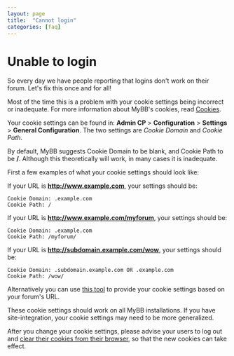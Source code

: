 ```yaml
---
layout: page
title:  "Cannot login"
categories: [faq]
---
```


# Unable to login

So every day we have people reporting that logins don't work on their forum. Let's fix this once and for all!

Most of the time this is a problem with your cookie settings being incorrect or inadequate. For more information about MyBB's cookies, read [Cookies](../miscellaneous/cookies).

Your cookie settings can be found in: **Admin CP** > **Configuration** > **Settings** > **General Configuration**. The two settings are *Cookie Domain* and *Cookie Path*.

By default, MyBB suggests Cookie Domain to be blank, and Cookie Path to be **/**. Although this theoretically will work, in many cases it is inadequate.

First a few examples of what your cookie settings should look like:

If your URL is **http://www.example.com**, your settings should be:

    Cookie Domain: .example.com
    Cookie Path: / 

If your URL is **http://www.example.com/myforum**, your settings should be:

    Cookie Domain: .example.com
    Cookie Path: /myforum/ 

If your URL is **http://subdomain.example.com/wow**, your settings should be:

    Cookie Domain: .subdomain.example.com OR .example.com
    Cookie Path: /wow/ 

Alternatively you can use [this tool](http://www.dennistt.net/mybb/cookiesettings.php) to provide your cookie settings based on your forum's URL.

These cookie settings should work on all MyBB installations. If you have site-integration, your cookie settings may need to be more generalized.

After you change your cookie settings, please advise your users to log out and [clear their cookies from their browser](/faq/clear-board-cookies), so that the new cookies can take effect. 

